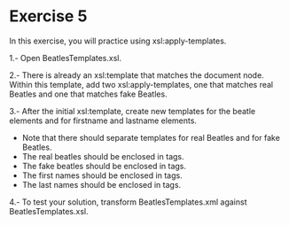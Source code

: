 # Exercise 5

In this exercise, you will practice using xsl:apply-templates.

1.- Open BeatlesTemplates.xsl.

2.- There is already an xsl:template that matches the document node. Within this template, add two xsl:apply-templates, one that matches real Beatles and one that matches fake Beatles.

3.- After the initial xsl:template, create new templates for the beatle
elements and for firstname and lastname elements.

- Note that there should separate templates for real Beatles and for fake
Beatles.
- The real beatles should be enclosed in <Real></Real> tags.
- The fake beatles should be enclosed in <Fake></Fake> tags.
- The first names should be enclosed in <FirstName></FirstName> tags.
- The last names should be enclosed in <LastName></LastName> tags.

4.- To test your solution, transform BeatlesTemplates.xml against BeatlesTemplates.xsl.
